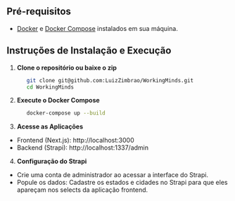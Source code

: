 ## Pré-requisitos

- [Docker](https://docs.docker.com/get-docker/) e [Docker Compose](https://docs.docker.com/compose/install/) instalados em sua máquina.

## Instruções de Instalação e Execução

1. **Clone o repositório ou baixe o zip**

   ```bash
      git clone git@github.com:LuizZimbrao/WorkingMinds.git
      cd WorkingMinds
   ```
2. **Execute o Docker Compose**

   ```bash
      docker-compose up --build
   ```

3. **Acesse as Aplicações**

- Frontend (Next.js): http://localhost:3000
- Backend (Strapi): http://localhost:1337/admin

4. **Configuração do Strapi**

- Crie uma conta de administrador ao acessar a interface do Strapi.
- Popule os dados: Cadastre os estados e cidades no Strapi para que eles apareçam nos selects da aplicação frontend.